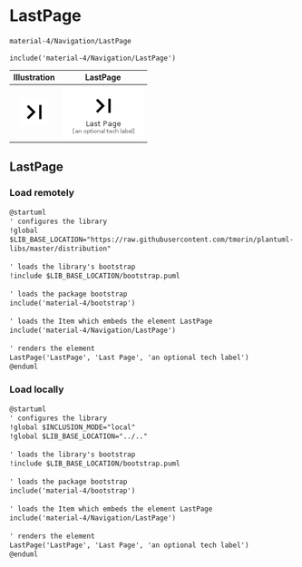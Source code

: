 # LastPage


```text
material-4/Navigation/LastPage
```

```text
include('material-4/Navigation/LastPage')
```



| Illustration | LastPage |
| :---: | :---: |
| ![illustration for Illustration](../../material-4/Navigation/LastPage.png) | ![illustration for LastPage](../../material-4/Navigation/LastPage.Local.png) |




## LastPage

### Load remotely
```plantuml
@startuml
' configures the library
!global $LIB_BASE_LOCATION="https://raw.githubusercontent.com/tmorin/plantuml-libs/master/distribution"

' loads the library's bootstrap
!include $LIB_BASE_LOCATION/bootstrap.puml

' loads the package bootstrap
include('material-4/bootstrap')

' loads the Item which embeds the element LastPage
include('material-4/Navigation/LastPage')

' renders the element
LastPage('LastPage', 'Last Page', 'an optional tech label')
@enduml
```

### Load locally
```plantuml
@startuml
' configures the library
!global $INCLUSION_MODE="local"
!global $LIB_BASE_LOCATION="../.."

' loads the library's bootstrap
!include $LIB_BASE_LOCATION/bootstrap.puml

' loads the package bootstrap
include('material-4/bootstrap')

' loads the Item which embeds the element LastPage
include('material-4/Navigation/LastPage')

' renders the element
LastPage('LastPage', 'Last Page', 'an optional tech label')
@enduml
```

